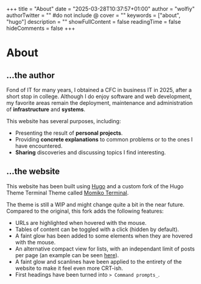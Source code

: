 +++
title = "About"
date = "2025-03-28T10:37:57+01:00"
author = "wolfiy"
authorTwitter = "" #do not include @
cover = ""
keywords = ["about", "hugo"]
description = ""
showFullContent = false
readingTime = false
hideComments = false
+++

# About

## ...the author

Fond of IT for many years, I obtained a CFC in business IT in 2025, after a
short stop in college. Although I do enjoy software and web development, my
favorite areas remain the deployment, maintenance and administration of
**infrastructure** and **systems**.

This website has several purposes, including:

- Presenting the result of **personal projects**.
- Providing **concrete explanations** to common problems or to the ones I have
  encountered.
- **Sharing** discoveries and discussing topics I find interesting.

## ...the website

This website has been built using [Hugo](https://gohugo.io/) and a custom fork of the Hugo Theme Terminal Theme called [Momiko Terminal](https://github.com/wolfiiy/hugo-theme-momiko-terminal).

The theme is still a WIP and might change quite a bit in the near future. Compared to the original, this fork adds the following features:

- URLs are highlighted when hovered with the mouse.
- Tables of content can be toggled with a click (hidden by default).
- A faint glow has been added to some elements when they are hovered with the mouse.
- An alternative compact view for lists, with an independant limit of posts per page (an example can be seen [here](/posts)).
- A faint glow and scanlines have been applied to the entirety of the website to make it feel even more CRT-ish.
- First headings have been turned into `> Command prompts_`.